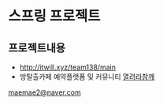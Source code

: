스프링 프로젝트 
=============
프로젝트내용
-------------
  -  http://itwill.xyz/team138/main
  - 방탈출카페 예약플랫폼 및 커뮤니티
   [열려라참깨](http://itwill.xyz/team138/main)
   
   
   
   maemae2@naver.com
